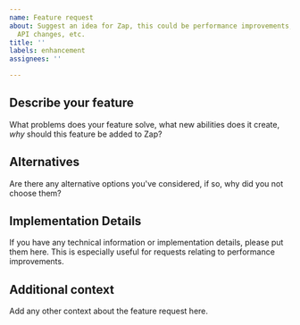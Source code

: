 ```yaml
---
name: Feature request
about: Suggest an idea for Zap, this could be performance improvements, syntax changes,
  API changes, etc.
title: ''
labels: enhancement
assignees: ''

---
```


## Describe your feature
What problems does your feature solve, what new abilities does it create, *why* should this feature be added to Zap?

## Alternatives
Are there any alternative options you've considered, if so, why did you not choose them?

## Implementation Details
If you have any technical information or implementation details, please put them here. This is especially useful for requests relating to performance improvements.

## Additional context
Add any other context about the feature request here.

